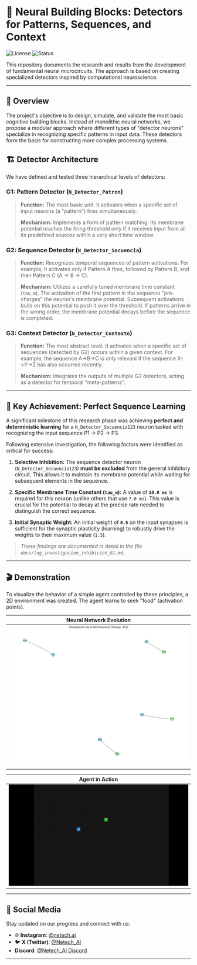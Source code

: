# 🧠 Neural Building Blocks: Detectors for Patterns, Sequences, and Context

![License](https://img.shields.io/badge/License-Proprietary-blue.svg) ![Status](https://img.shields.io/badge/Status-Research-green.svg)

This repository documents the research and results from the development of fundamental neural microcircuits. The approach is based on creating specialized detectors inspired by computational neuroscience.

---

## 🎯 Overview

The project's objective is to design, simulate, and validate the most basic cognitive building blocks. Instead of monolithic neural networks, we propose a modular approach where different types of "detector neurons" specialize in recognizing specific patterns in input data. These detectors form the basis for constructing more complex processing systems.

## 🏗️ Detector Architecture

We have defined and tested three hierarchical levels of detectors:

### G1: Pattern Detector (`N_Detector_Patron`)
> **Function:** The most basic unit. It activates when a specific set of input neurons (a "pattern") fires simultaneously.
> 
> **Mechanism:** Implements a form of pattern matching. Its membrane potential reaches the firing threshold only if it receives input from all its predefined sources within a very short time window.

### G2: Sequence Detector (`N_Detector_Secuencia`)
> **Function:** Recognizes temporal sequences of pattern activations. For example, it activates only if Pattern A fires, followed by Pattern B, and then Pattern C (A -> B -> C).
> 
> **Mechanism:** Utilizes a carefully tuned membrane time constant (`tau_m`). The activation of the first pattern in the sequence "pre-charges" the neuron's membrane potential. Subsequent activations build on this potential to push it over the threshold. If patterns arrive in the wrong order, the membrane potential decays before the sequence is completed.

### G3: Context Detector (`N_Detector_Contexto`)
> **Function:** The most abstract level. It activates when a specific set of sequences (detected by G2) occurs within a given context. For example, the sequence A->B->C is only relevant if the sequence X->Y->Z has also occurred recently.
> 
> **Mechanism:** Integrates the outputs of multiple G2 detectors, acting as a detector for temporal "meta-patterns".

---

## 🔬 Key Achievement: Perfect Sequence Learning

A significant milestone of this research phase was achieving **perfect and deterministic learning** for a `N_Detector_Secuencia123` neuron tasked with recognizing the input sequence P1 -> P2 -> P3.

Following extensive investigation, the following factors were identified as critical for success:

1.  **Selective Inhibition:** The sequence detector neuron (`N_Detector_Secuencia123`) **must be excluded** from the general inhibitory circuit. This allows it to maintain its membrane potential while waiting for subsequent elements in the sequence.

2.  **Specific Membrane Time Constant (`tau_m`):** A value of **`10.0 ms`** is required for this neuron (unlike others that use `7.0 ms`). This value is crucial for the potential to decay at the precise rate needed to distinguish the correct sequence.

3.  **Initial Synaptic Weight:** An initial weight of **`0.5`** on the input synapses is sufficient for the synaptic plasticity (learning) to robustly drive the weights to their maximum value (`1.5`).

> *These findings are documented in detail in the file `docs/log_investigacion_inhibicion_G1.md`.*

---

## 🎬 Demonstration

To visualize the behavior of a simple agent controlled by these principles, a 2D environment was created. The agent learns to seek "food" (activation points).

| Neural Network Evolution |
| :---: | 
| ![Neural network evolution](media/Evolution_food.png) | 

| Agent in Action |
| :---: | 
| ![Agent in action](media/Food.gif) |

---

## 📱 Social Media

Stay updated on our progress and connect with us:

- 🌐 **Instagram**: [@netech.ai](https://www.instagram.com/netech.ai/)
- 🐦 **X (Twitter)**: [@Netech_AI](https://x.com/Netech_AI)
-  **Discord**: [@Netech_AI Discord](https://discord.gg/w9RsadnAsW)
---
